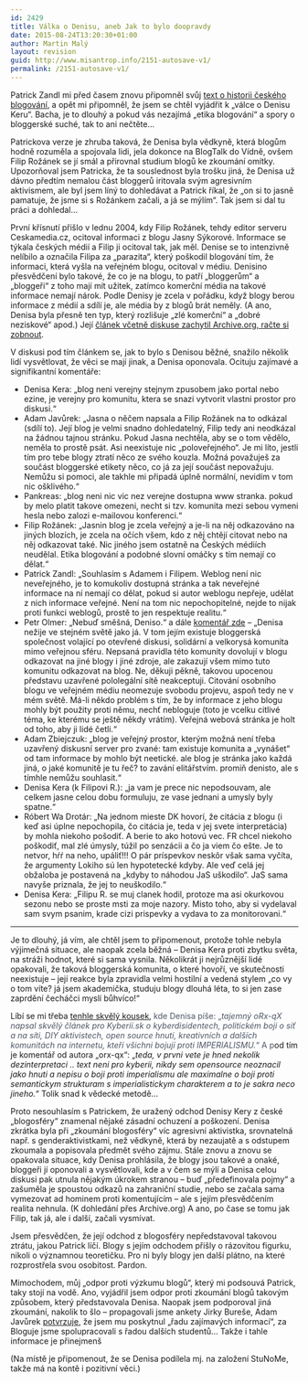```yaml
---
id: 2429
title: Válka o Denisu, aneb Jak to bylo doopravdy
date: 2015-08-24T13:20:30+01:00
author: Martin Malý
layout: revision
guid: http://www.misantrop.info/2151-autosave-v1/
permalink: /2151-autosave-v1/
---
```

Patrick Zandl mi před časem znovu připomněl svůj [text o historii českého blogování](http://www.marigold.cz/item/zlata-era-weblogu-5-czech-blogwar-blogologie-a-spor-o-denisu-kerou), a opět mi připomněl, že jsem se chtěl vyjádřit k &#8222;válce o Denisu Keru&#8220;. Bacha, je to dlouhý a pokud vás nezajímá &#8222;etika blogování&#8220; a spory o bloggerské suché, tak to ani nečtěte&#8230;

<!--more-->

Patrickova verze je zhruba taková, že Denisa byla vědkyně, která blogům hodně rozuměla a spojovala lidi, jela dokonce na BlogTalk do Vídně, ovšem Filip Rožánek se jí smál a přirovnal studium blogů ke zkoumání omítky. Upozorňoval jsem Patricka, že ta souslednost byla trošku jiná, že Denisa už dávno předtím nemalou část bloggerů iritovala svým agresivním aktivismem, ale byl jsem líný to dohledávat a Patrick říkal, že &#8222;on si to jasně pamatuje, že jsme si s Rožánkem začali, a já se mýlím&#8220;. Tak jsem si dal tu práci a dohledal&#8230;

První křísnutí přišlo v lednu 2004, kdy Filip Rožánek, tehdy editor serveru Ceskamedia.cz, ocitoval informaci z blogu Jasny Sýkorové. Informace se týkala českých médií a Filip ji ocitoval tak, jak měl. Denise se to intenzivně nelíbilo a označila Filipa za &#8222;parazita&#8220;, který poškodil blogování tím, že informaci, která vyšla na veřejném blogu, ocitoval v médiu. Denisino přesvědčení bylo takové, že co je na blogu, to patří &#8222;bloggerům&#8220; a &#8222;bloggeři&#8220; z toho mají mít užitek, zatímco komerční média na takové informace nemají nárok. Podle Denisy je zcela v pořádku, když blogy berou informace z médií a sdílí je, ale média by z blogů brát neměly. (A ano, Denisa byla přesně ten typ, který rozlišuje &#8222;zlé komerční&#8220; a &#8222;dobré neziskové&#8220; apod.) Její [článek včetně diskuse zachytil Archive.org, račte si zobnout](https://web.archive.org/web/20050123090644/http://www.bloguje.cz/blogy/semestr2003/23393_item.php).

V diskusi pod tím článkem se, jak to bylo s Denisou běžné, snažilo několik lidí vysvětlovat, že věci se mají jinak, a Denisa oponovala. Ocituju zajímavé a signifikantní komentáře:

  * Denisa Kera: &#8222;blog neni verejny stejnym zpusobem jako portal nebo ezine, je verejny pro komunitu, ktera se snazi vytvorit vlastni prostor pro diskusi.&#8220;
  * Adam Javůrek: &#8222;Jasna o něčem napsala a Filip Rožánek na to odkázal (sdílí to). Její blog je velmi snadno dohledatelný, Filip tedy ani neodkázal na žádnou tajnou stránku. Pokud Jasna nechtěla, aby se o tom vědělo, neměla to prostě psát. Asi neexistuje nic &#8222;poloveřejného&#8220;. Je mi líto, jestli tím pro tebe blogy ztratí něco ze svého kouzla. Možná považuješ za součást bloggerské etikety něco, co já za její součást nepovažuju. Nemůžu si pomoci, ale takhle mi připadá úplně normální, nevidím v tom nic ošklivého.&#8220;
  * Pankreas: &#8222;blog neni nic vic nez verejne dostupna www stranka. pokud by melo platit takove omezeni, necht si tzv. komunita mezi sebou vymeni hesla nebo zalozi e-mailovou konferenci.&#8220;
  * Filip Rožánek: &#8222;Jasnin blog je zcela veřejný a je-li na něj odkazováno na jiných blozích, je zcela na očích všem, kdo z něj chtějí citovat nebo na něj odkazovat také. Nic jiného jsem ostatně na Českých médiích neudělal. Etika blogování a podobné slovní omáčky s tím nemají co dělat.&#8220;
  * Patrick Zandl: &#8222;Souhlasím s Adamem i Filipem. Weblog není nic neveřejného, je to komukoliv dostupná stránka a tak neveřejné informace na ní nemají co dělat, pokud si autor weblogu nepřeje, udělat z nich informace veřejné. Není na tom nic nepochopitelné, nejde to nijak proti funkci weblogů, prostě to jen respektuje realitu.&#8220;
  * Petr Olmer: &#8222;Nebuď směšná, Deniso.&#8220; a dále [komentář zde](https://web.archive.org/web/20080311114215/http://chinin.bloguje.cz/23504_item.php) &#8211; &#8222;Denisa nežije ve stejném světě jako já. V tom jejím existuje bloggerská společnost volající po otevřené diskusi, solidární a velkorysá komunita mimo veřejnou sféru. Nepsaná pravidla této komunity dovolují v blogu odkazovat na jiné blogy i jiné zdroje, ale zakazují všem mimo tuto komunitu odkazovat na blog. Ne, děkuji pěkně, takovou upocenou představu uzavřené pololegální sítě neakceptuji. Citování osobního blogu ve veřejném médiu neomezuje svobodu projevu, aspoň tedy ne v mém světě. Má-li někdo problém s tím, že by informace z jeho blogu mohly být použity proti němu, nechť nebloguje (toto je vcelku citlivé téma, ke kterému se ještě někdy vrátím). Veřejná webová stránka je holt od toho, aby ji lidé četli.&#8220;
  * Adam Zbiejczuk: &#8222;blog je veřejný prostor, kterým možná není třeba uzavřený diskusní server pro zvané: tam existuje komunita a &#8222;vynášet&#8220; od tam informace by mohlo být neetické. ale blog je stránka jako každá jiná, o jaké komunitě je tu řeč? to zavání elitářstvím. promiň denisto, ale s tímhle nemůžu souhlasit.&#8220;
  * Denisa Kera (k Filipovi R.): &#8222;ja vam je prece nic nepodsouvam, ale celkem jasne celou dobu formuluju, ze vase jednani a umysly byly spatne.&#8220;
  * Róbert Wa Drotár: &#8222;Na jednom mieste DK hovorí, že citácia z blogu (i keď asi úplne nepochopila, čo citácia je, teda v jej svete interpretácia) by mohla niekoho pošodiť. A berie to ako hotovú vec. FR chcel niekoho poškodiť, mal zlé úmysly, túžil po senzácii a čo ja viem čo ešte. Je to netvor, hŕŕ na neho, upáliť!!! O pár príspevkov neskôr však sama vyčíta, že argumenty Lokiho sú len hypotetecké kdyby. Ale veď celá jej obžaloba je postavená na &#8222;kdyby to náhodou JaS uškodilo&#8220;. JaS sama navyše priznala, že jej to neuškodilo.&#8220;
  * Denisa Kera: &#8222;Filipu R. se muj clanek hodil, protoze ma asi okurkovou sezonu nebo se proste msti za moje nazory. Misto toho, aby si vydelaval sam svym psanim, krade cizi prispevky a vydava to za monitorovani.&#8220;

* * *

Je to dlouhý, já vím, ale chtěl jsem to připomenout, protože tohle nebyla výjimečná situace, ale naopak zcela běžná &#8211; Denisa Kera proti zbytku světa, na stráži hodnot, které si sama vysnila. Několikrát ji nejrůznější lidé opakovali, že taková bloggerská komunita, o které hovoří, ve skutečnosti neexistuje &#8211; její reakce byla zpravidla velmi hostilní a vedená stylem &#8222;co vy o tom víte? já jsem akademička, studuju blogy dlouhá léta, to si jen zase zaprdění čecháčci myslí bůhvíco!&#8220;

Líbí se mi třeba [tenhle skvělý kousek](https://web.archive.org/web/20041020200103/http://semestr2003.bloguje.cz/28032_item.php), <span style="color: #4e5665;" data-reactid=".14e.1:3:1:$comment10152269565542496_10152269626647496:0.0.$right.0.$left.0.0.1:$comment-body.0.$end:0:$0:0">kde Denisa píše: </span><span style="color: #4e5665;" data-reactid=".14e.1:3:1:$comment10152269565542496_10152269626647496:0.0.$right.0.$left.0.0.1:$comment-body.0.$end:0:$2:0">&#8222;<em>tajemný oRx-qX napsal skvělý článek pro Kyberii.sk o kyberdisidentech, politickém boji o síť a na síti, DIY aktivistech, open source hnutí, kreativních a dalších komunitách na internetu, kteří všichni bojují proti IMPERIALISMU.</em>&#8220; A p</span>od tím je komentář od autora &#8222;orx-qx&#8220;: &#8222;_teda, v prvni vete je hned nekolik dezinterpretaci .. text neni pro kyberii, nikdy sem opensource neoznacil jako hnuti a nepisu o boji proti imperialismu ale maximalne o boji proti semantickym strukturam s imperialistickym charakterem a to je sakra neco jineho._&#8220; Tolik snad k vědecké metodě&#8230;

Proto nesouhlasím s Patrickem, že uražený odchod Denisy Kery z české &#8222;blogosféry&#8220; znamenal nějaké zásadní ochuzení a poškození. Denisa zkrátka byla při &#8222;zkoumání blogosféry&#8220; víc agresivní aktivistka, srovnatelná např. s genderaktivistkami, než vědkyně, která by nezaujatě a s odstupem zkoumala a popisovala předmět svého zájmu. Stále znovu a znovu se opakovala situace, kdy Denisa prohlásila, že blogy jsou takové a onaké, bloggeři jí oponovali a vysvětlovali, kde a v čem se mýlí a Denisa celou diskusi pak utnula nějakým úkrokem stranou &#8211; buď &#8222;předefinovala pojmy&#8220; a zašuměla je spoustou odkazů na zahraniční studie, nebo se začala sama vymezovat ad hominem proti komentujícím &#8211; ale s jejím přesvědčením realita nehnula. (K dohledání přes Archive.org) A ano, po čase se tomu jak Filip, tak já, ale i další, začali vysmívat.

Jsem přesvědčen, že její odchod z blogosféry nepředstavoval takovou ztrátu, jakou Patrick líčí. Blogy s jejím odchodem přišly o rázovitou figurku, nikoli o významnou teoretičku. Pro ni byly blogy jen další plátno, na které rozprostřela svou osobitost. Pardon.

Mimochodem, můj &#8222;odpor proti výzkumu blogů&#8220;, který mi podsouvá Patrick, taky stojí na vodě. Ano, vyjádřil jsem odpor proti zkoumání blogů takovým způsobem, který představovala Denisa. Naopak jsem podporoval jiná zkoumání, nakolik to šlo &#8211; propagovali jsme ankety Jirky Bureše, Adam Javůrek [potvrzuje](https://web.archive.org/web/20050130074921/http://www.bloguje.cz/blogy/semestr2003/54650_item.php), že jsem mu poskytnul &#8222;řadu zajímavých informací&#8220;, za Bloguje jsme spolupracovali s řadou dalších studentů&#8230; Takže i tahle informace je přinejmenš

(Na místě je připomenout, že se Denisa podílela mj. na založení StuNoMe, takže má na kontě i pozitivní věci.)